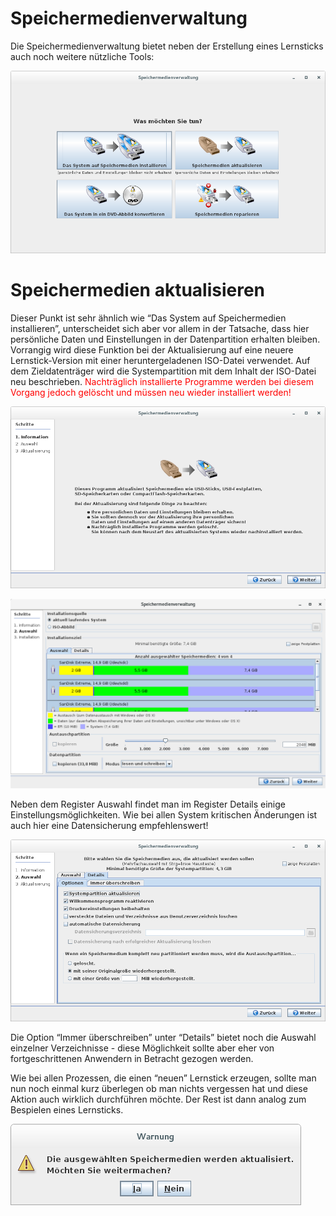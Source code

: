 # Speichermedienverwaltung

Die Speichermedienverwaltung bietet neben der Erstellung eines Lernsticks auch noch weitere nützliche Tools:

![](../../assets/speichermedienverwaltung-3.png "Speichermedienverwaltung")

# Speichermedien aktualisieren

Dieser Punkt ist sehr ähnlich wie “Das System auf Speichermedien installieren”,  unterscheidet sich aber vor allem in der Tatsache, dass hier persönliche Daten und Einstellungen in der Datenpartition erhalten bleiben.
Vorrangig wird diese Funktion bei der Aktualisierung auf eine neuere Lernstick-Version mit einer heruntergeladenen ISO-Datei verwendet. Auf dem Zieldatenträger wird die Systempartition mit dem Inhalt der ISO-Datei neu beschrieben.
<span style="color:red">Nachträglich installierte Programme werden bei diesem Vorgang jedoch gelöscht und müssen neu wieder installiert werden!</span>

![](../../assets/speichermedienverwaltung-4.png "Speichermedienverwaltung")

![](../../assets/speichermedienverwaltung.png "Speichermedienverwaltung")

Neben dem Register Auswahl findet man im Register Details einige Einstellungsmöglichkeiten. Wie bei allen System kritischen Änderungen ist auch hier eine Datensicherung empfehlenswert!

![](../../assets/speichermedienverwaltung-5.png "Speichermedienverwaltung")

Die Option “Immer überschreiben” unter “Details” bietet noch die Auswahl einzelner Verzeichnisse - diese Möglichkeit sollte aber eher von fortgeschrittenen Anwendern in Betracht gezogen werden.

Wie bei allen Prozessen, die einen “neuen” Lernstick erzeugen, sollte man nun noch einmal kurz überlegen ob man nichts vergessen hat und diese Aktion auch wirklich durchführen möchte. 
Der Rest ist dann analog zum Bespielen eines Lernsticks.

![](../../assets/warnung-aktualisierung.png "Warnung Aktualisierung")



